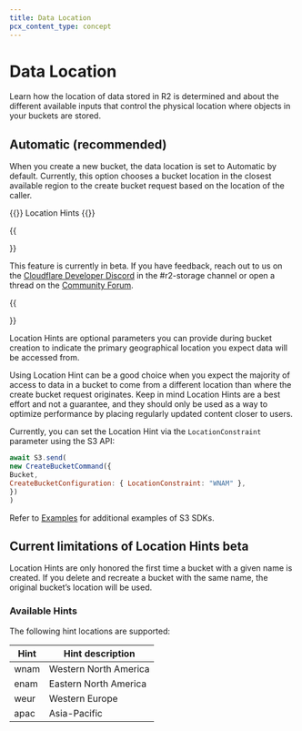 ```yaml
---
title: Data Location
pcx_content_type: concept
---
```


# Data Location 

Learn how the location of data stored in R2 is determined and about the different available inputs that control the physical location where objects in your buckets are stored.

## Automatic (recommended)

When you create a new bucket, the data location is set to Automatic by default. Currently, this option chooses a bucket location in the closest available region to the create bucket request based on the location of the caller.

{{<beta heading="h2">}} Location Hints {{</beta>}}

{{<Aside type="note">}}

This feature is currently in beta. If you have feedback, reach out to us on the [Cloudflare Developer Discord](https://discord.gg/rrZXVVcKQF) in the #r2-storage channel or open a thread on the [Community Forum](https://community.cloudflare.com/c/developers/storage/81).

{{</Aside>}}

Location Hints are optional parameters you can provide during bucket creation to indicate the primary geographical location you expect data will be accessed from.

Using Location Hint can be a good choice when you expect the majority of access to data in a bucket to come from a different location than where the create bucket request originates. Keep in mind Location Hints are a best effort and not a guarantee, and they should only be used as a way to optimize performance by placing regularly updated content closer to users.

Currently, you can set the Location Hint via the `LocationConstraint` parameter using the S3 API:

```js
await S3.send(
new CreateBucketCommand({
Bucket,
CreateBucketConfiguration: { LocationConstraint: "WNAM" },
})
)
```

Refer to [Examples](/r2/examples/) for additional examples of S3 SDKs.

## Current limitations of Location Hints beta

Location Hints are only honored the first time a bucket with a given name is created. If you delete and recreate a bucket with the same name, the original bucket’s location will be used.

### Available Hints

The following hint locations are supported:

| Hint | Hint description      |
|------|-----------------------|
| wnam | Western North America |
| enam | Eastern North America |
| weur | Western Europe        |
| apac | Asia-Pacific          |
